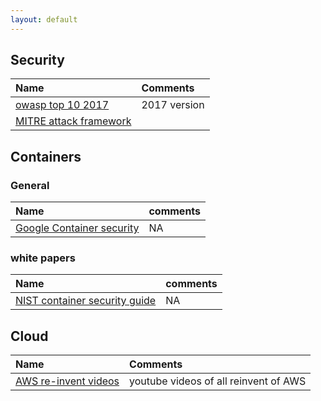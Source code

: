 ```yaml
---
layout: default
---
```


## Security

 | Name          | Comments |
|:------------------|:------|
| [owasp top 10 2017](https://www.owasp.org/images/7/72/OWASP_Top_10-2017_%28en%29.pdf.pdf) | 2017 version  |
|  [MITRE attack framework](https://attack.mitre.org/)| |


## Containers
### General
| Name | comments |
|:------------------|:-------|
| [ Google Container security](https://cloud.google.com/containers/security/)| NA |

### white papers
| Name | comments |
|:----------------|:-------|
| [ NIST container security guide](https://nvlpubs.nist.gov/nistpubs/SpecialPublications/NIST.SP.800-190.pdf)| NA |

## Cloud
| Name | Comments |
|:-----------------| :--------|
| [AWS re-invent videos](https://reinventvideos.com/) | youtube videos of all reinvent of AWS |
